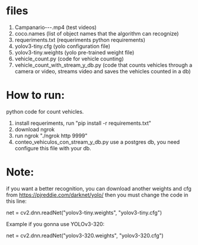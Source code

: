 # files
1. Campanario---.mp4 (test videos)
2. coco.names (list of object names that the algorithm can recognize)
3. requeriments.txt (requeriments python requirements)
4. yolov3-tiny.cfg (yolo configuration file)
5. yolov3-tiny.weights (yolo pre-trained weight file)
6. vehicle_count.py (code for vehicle counting)
7. vehicle_count_with_stream_y_db.py (code that counts vehicles through a camera or video, streams video and saves the vehicles counted in a db)
 
# How to run:
python code for count vehicles.

1. install requeriments, run "pip install -r requirements.txt"
2. download ngrok
3. run ngrok "./ngrok http 9999"
4. conteo_vehiculos_con_stream_y_db.py use a postgres db, you need configure this file with your db.

# Note:
if you want a better recognition, you can download another weights and cfg from https://pjreddie.com/darknet/yolo/ then you must change the code in this line:

net = cv2.dnn.readNet("yolov3-tiny.weights", "yolov3-tiny.cfg")

Example if you gonna use YOLOv3-320:

net = cv2.dnn.readNet("yolov3-320.weights", "yolov3-320.cfg")
